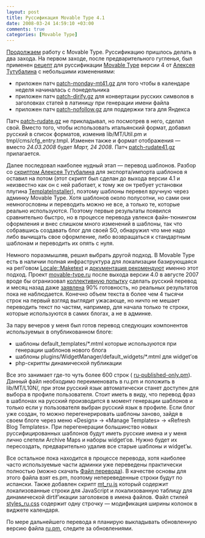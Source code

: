 ```yaml
---
layout: post
title: Руссификация Movable Type 4.1
date: 2008-03-24 14:59:10 +03:00
comments: true
categories: [Movable Type]
---
```


[Продолжаем](/2008/03/20/movabletypes-fastcgi/) работу с Movable Type. Руссификацию пришлось делать в два захода. На первом заходе, после предварительного гугленья, был применен [рецепт](https://blog.lexa.ru/2008/01/26/movabletype_41_i_russkij_jazik.html) для руссификации [Movable Type](https://movabletype.org/) версии 4 от [Алексея Тутубалина](https://blog.lexa.ru/) с небольшими изменениями:

- приложен патч [patch-monday-mt41.gz](https://blog.lexa.ru/files/patch-monday-mt41.gz) для того чтобы в календаре неделя начиналась с понедельника
- приложен патч [patch-dirify.gz](https://blog.lexa.ru/files/patch-dirify.gz) для конвертации русских символов в заголовках статей в латиницу при генерации имени файла
- приложен патч [patch-nofollow.gz](https://blog.lexa.ru/files/patch-nofollow.gz) для поддержки тэга <noindex> для Яндекса

Патч [patch-rudate.gz](https://blog.lexa.ru/files/patch-rudate.gz) не прикладывал, но посмотрев в него, сделал свой. Вместо того, чтобы использовать итальянский формат, добавил русский в список форматов, изменив lib/MT/Util.pm и tmpl/cms/cfg\_entry.tmpl. Изменен также и формат отображения — вместо _24.03.2008_ будет _Март, 24 2008_. Патч [patch-rudate41.gz](/files/patch-rudate41.gz) прилагается.

Далее последовал наиболее нудный этап — перевод шаблонов. Разбор со [скриптом Алексея Тутубалина](https://blog.lexa.ru/2007/09/23/eksport_templejtov_movable_type_variant_2.html) для экспорта/импорта шаблонов я оставил на потом (этот скрипт был сделан до выхода версии 4.1 и неизвестно как он с ней работает, к тому же он требует установки плугина [TemplateInstaller](https://mt-hacks.com/templateinstaller.html)), поэтому шаблоны перевел вручную через админку Movable Type. Хотя шаблонов около полусотни, но сами они немногословны и переводить можно не все, а только те, которые реально используются. Поэтому первые результаты появился сравнительно быстро, но в процессе перевода увлекся файн-тюнингом оформления и внес слишком много изменений в шаблоны, так что собравшись создавать блог для своей SO, обнаружил что мне надо либо вычищать свое оформление, либо возвращаться к стандартным шаблонам и переводить их опять с нуля.

Немного поразмышляв, решил выбрать другой подход. В Movable Type есть в наличии полная инфраструктура для локализации базирующаяся на perl’овом [Locale::Maketext](https://search.cpan.org/~toddr/Locale-Maketext/) и [документация рекомендуют](https://github.com/movabletype/Documentation/wiki/Translation-and-Localization) именно этот подход. Проект [movable-type.ru](https://movable-type.ru/) после выхода версии 4.0 в августе 2007 вроде бы огранизовал [коллективную попытку](https://movable-type.ru/2007/08/localization-mt4.php) сделать русский перевод и месяц назад даже [заявлена](https://movable-type.ru/forums/viewtopic.php?id=66) 90% готовность, но реальных результатов пока не наблюдается. Конечно объем текста в более чем 4 тысячи строк на первый взгляд выглядит ужасающе, но ничто не мешает переводить текст по частям, например, для начала только те строки, которые используются в самих блогах, а не в админке.

За пару вечеров у меня был готов перевод следующих компонентов используемых в опубликованном блоге:

- шаблоны default\_templates/\*.mtml которые используются при генерации шаблонов нового блога
- шаблоны plugins/WidgetManager/default\_widgets/\*.mtml для widget’ов 
- php-скрипты динамической публикации

Все это занимает где-то чуть более 600 строк ( [ru-published-only.pm](/files/ru-published-only.pm)). Данный файл необходимо переименовать в ru.pm и положить в lib/MT/L10N/, при этом русский язык автоматически станет доступен для выбора в профиле пользователя. Стоит иметь в виду, что перевод фраз в шаблонах на русский производится в момент генерации шаблонов и только если у пользователя выбран русский язык в профиле. Если блог уже создан, то можно перегенерировать шаблоны заново, зайдя в своем блоге через меню «Design» → «Manage Templates» → «Refresh Blog Templates». При перегенерации большинство новых руссифицированных шаблонов будут иметь русские имена и у меня лично слетели Archive Maps и наборы widget’ов. Нужно будет их пересоздать, предварительно удалив все старые шаблоны и widget’ы.

Все остальное пока находится в процессе перевода, хотя наиболее часто используемые части админки уже переведены практически полностью (можно скачать [Файл перевода](/files/ru-20080402.pm)). В качестве основы для этого файла взят es.pm, поэтому непереведенные строки будут по испански. Также добавлен скрипт [mt\_ru.js](/files/mt_ru.js) который содержит локализованные строки для JavaScript и локализованную таблицу для динамической dirtif’икации заголовков в имена файлов. Файл стилей [styles\_ru.css](/files/styles_ru.css) содержит одну строчку — модификация ширины колонок в виджете календаря.

По мере дальнейшего перевода я планирую выкладывать обновленную версию файла [ru.pm](/files/ru-20080402.pm), следите за обновлениями.
